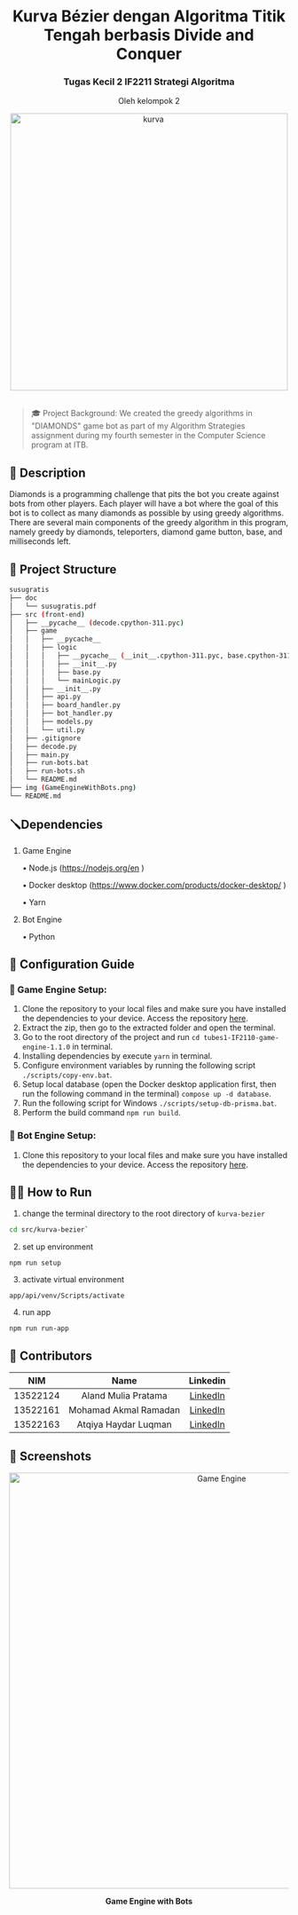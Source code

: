 <div align="center">
  <h1>Kurva Bézier dengan Algoritma Titik Tengah berbasis Divide and Conquer</h1>
  <h3>Tugas Kecil 2 IF2211 Strategi Algoritma</h3>
  <p>Oleh kelompok 2</p>
  <a><img src=https://simonhalliday.files.wordpress.com/2021/03/bezier_2_big.svg_.png alt="kurva" border="0" width = "500"></a>
  <br/>
  <br/>
</div>

>🎓 Project Background: We created the greedy algorithms in "DIAMONDS" game bot as part of my Algorithm Strategies assignment during my fourth semester in the Computer Science program at ITB.
## 📝 Description
Diamonds is a programming challenge that pits the bot you create against bots from other players. Each player will have a bot where the goal of this bot is to collect as many diamonds as possible by using greedy algorithms. There are several main components of the greedy algorithm in this program, namely greedy by diamonds, teleporters, diamond game button, base, and milliseconds left.
## 📁 Project Structure
```bash
susugratis
├── doc
│   └── susugratis.pdf
├── src (front-end)
│   ├── __pycache__ (decode.cpython-311.pyc)
│   ├── game
│   │   ├── __pycache__
│   │   ├── logic
│   │   │   ├── __pycache__ (__init__.cpython-311.pyc, base.cpython-311.pyc, mainLogic.cpython-311.pyc, random.cpython-311.pyc)
│   │   │   ├── __init__.py
│   │   │   ├── base.py
│   │   │   └── mainLogic.py
│   │   ├── __init__.py
│   │   ├── api.py
│   │   ├── board_handler.py
│   │   ├── bot_handler.py
│   │   ├── models.py
│   │   └── util.py
│   ├── .gitignore
│   ├── decode.py
│   ├── main.py
│   ├── run-bots.bat
│   ├── run-bots.sh
│   └── README.md  
├── img (GameEngineWithBots.png)
└── README.md
```

## 🪛Dependencies
1. Game Engine

    •   Node.js (https://nodejs.org/en )

    •   Docker desktop (https://www.docker.com/products/docker-desktop/ )

    •   Yarn
2. Bot Engine

    • Python

## 🔩 Configuration Guide
### 💎 Game Engine Setup:
1. Clone the repository to your local files and make sure you have installed the dependencies to your device. Access the repository [here](https://github.com/haziqam/tubes1-IF2211-game-engine/releases/tag/v1.1.0).
2. Extract the zip, then go to the extracted folder and open the terminal.
3. Go to the root directory of the project and run `cd tubes1-IF2110-game-engine-1.1.0` in terminal.
4. Installing dependencies by execute `yarn` in terminal.
5. Configure environment variables by running the following script `./scripts/copy-env.bat`.
6. Setup local database (open the Docker desktop application first, then run the following command in the terminal) `compose up -d database`.
7. Run the following script for Windows `./scripts/setup-db-prisma.bat`.
8. Perform the build command `npm run build`.

### 🤖 Bot Engine Setup:
1. Clone this repository to your local files and make sure you have installed the dependencies to your device. Access the repository [here](repository-link).

## 🏃‍♂️ How to Run
1. change the terminal directory to the root directory of `kurva-bezier`
  ```sh
  cd src/kurva-bezier`
  ```
2. set up environment 
  ```
  npm run setup
  ```
3. activate virtual environment
  ```
  app/api/venv/Scripts/activate
  ```
4. run app
  ```
  npm run run-app
  ```

## 🪪 Contributors
| NIM | Name | Linkedin |
| :---: | :---: | :---: |
| 13522124 | Aland Mulia Pratama | [LinkedIn](https://www.linkedin.com/in/aland-m/) |
| 13522161 | Mohamad Akmal Ramadan | [LinkedIn](https://www.linkedin.com/in/akmalrmn/) |
| 13522163 | Atqiya Haydar Luqman | [LinkedIn](https://www.linkedin.com/in/atqiyahaydar/) |

## 📸 Screenshots
<div align="center" >
  <img src="img/GameEngineWithBots.png" alt="Game Engine" width="750"/>
  <p><b>Game Engine with Bots</b></p>
</div>